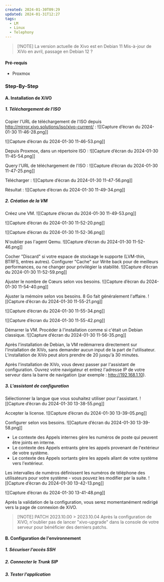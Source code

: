 ```yaml
---
created: 2024-01-30T09:29
updated: 2024-01-31T12:27
tags:
  - LM
  - Linux
  - Telephony
---
```

> [!NOTE] La version actuelle de Xivo est en Debian 11
> Mis-à-jour de XiVo en avril, passage en Debian 12 ?

#### Pré-requis
- Proxmox

### Step-By-Step
#### A. Installation de XiVO
##### 1. Téléchargement de l'ISO 
   
Copier l'URL de téléchargement de l'ISO depuis http://mirror.xivo.solutions/iso/xivo-current/ :
![[Capture d’écran du 2024-01-30 11-46-28.png]]

![[Capture d’écran du 2024-01-30 11-46-53.png]]

Depuis Proxmox, dans un répertoire ISO :
![[Capture d’écran du 2024-01-30 11-45-54.png]]

Query l'URL de téléchargement de l'ISO :
![[Capture d’écran du 2024-01-30 11-47-25.png]]

Télécharger :
![[Capture d’écran du 2024-01-30 11-47-56.png]]

Résultat :
![[Capture d’écran du 2024-01-30 11-49-34.png]]

##### 2. Création de la VM

Créez une VM.
![[Capture d’écran du 2024-01-30 11-49-53.png]]

![[Capture d’écran du 2024-01-30 11-52-20.png]]

![[Capture d’écran du 2024-01-30 11-52-36.png]]

N'oublier pas l'agent Qemu.
![[Capture d’écran du 2024-01-30 11-52-46.png]]

Cocher "Discard" si votre espace de stockage le supporte (LVM-thin, BTRFS, entres autres). 
Configurer "Cache" sur Write back pour de meilleurs performances, ou ne changer pour privilégier la stabilité.
![[Capture d’écran du 2024-01-30 11-52-59.png]]

Ajuster le nombre de Cœurs selon vos besoins.
![[Capture d’écran du 2024-01-30 11-54-40.png]]

Ajuster la mémoire selon vos besoins. 8 Go fait généralement l'affaire.
![[Capture d’écran du 2024-01-30 11-55-21.png]]

![[Capture d’écran du 2024-01-30 11-55-34.png]]

![[Capture d’écran du 2024-01-30 11-55-42.png]]

Démarrer la VM. Procéder à l'installation comme si c'était un Debian classique.
![[Capture d’écran du 2024-01-30 11-56-35.png]]

Après l'installation de Debian, la VM redémarrera directement sur l'installation de XiVo, sans demander aucun input de la part de l'utilisateur.
L'installation de XiVo peut alors prendre de 20 jusqu'à 30 minutes.

Après l'installation de XiVo, vous devez passer par l'assistant de configuration. Ouvrez votre navigateur et entrez l'adresse IP de votre serveur dans la barre de navigation (par exemple : http://192.168.1.10).

##### 3. L'assistant de configuration

Sélectionner la langue que vous souhaitez utiliser pour l'assistant.
![[Capture d’écran du 2024-01-30 13-38-55.png]]

Accepter la license.
![[Capture d’écran du 2024-01-30 13-39-05.png]]

Configurer selon vos besoins.
![[Capture d’écran du 2024-01-30 13-39-58.png]]

- Le contexte des Appels internes gère les numéros de poste qui peuvent être joints en interne.
- Le contexte des Appels entrants gère les appels provenant de l'extérieur de votre système.
- Le contexte des Appels sortants gère les appels allant de votre système vers l'extérieur.

Les intervalles de numéros définissent les numéros de téléphone des utilisateurs pour votre système - vous pouvez les modifier par la suite.
![[Capture d’écran du 2024-01-30 13-42-13.png]]

![[Capture d’écran du 2024-01-30 13-41-48.png]]

Après la validation de la configuration, vous serez momentanément redirigé vers la page de connexion de XiVO. 

> [!NOTE] PATCH 2023.10.00 > 2023.10.04
> Après la configuration de XiVO, n'oublier pas de lancer "xivo-upgrade" dans la console de votre serveur pour bénéficier des derniers patchs.
> 


 
#### B. Configuration de l'environnement 
##### 1. Sécuriser l'accès SSH

##### 2. Connecter le Trunk SIP

##### 3. Tester l'application

